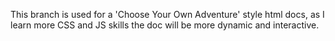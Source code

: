 
This branch is used for a 'Choose Your Own Adventure' style html docs,
as I learn more CSS and JS skills the doc will be more dynamic and interactive.
